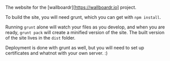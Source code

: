 The website for the [wallboardr][https://wallboardr.io] project.

To build the site, you will need grunt, which you can get with `npm install`.

Running `grunt` alone will watch your files as you develop, and when you are ready, `grunt pack` will create a minified version of the site. The built version of the site lives in the `dist` folder.

Deployment is done with grunt as well, but you will need to set up certificates and whatnot with your own server. :)